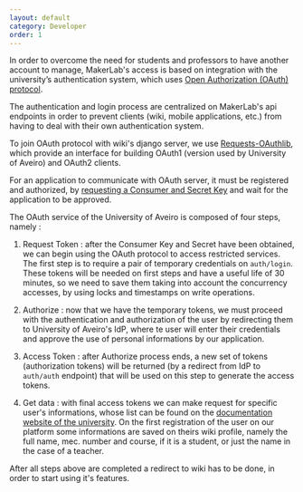 ```yaml
---
layout: default
category: Developer
order: 1
---
```


In order to overcome the need for students and professors to have another account to manage,
MakerLab's access is based on integration with the university’s authentication system,
which uses [Open Authorization (OAuth) protocol](https://tools.ietf.org/html/rfc5849).

The authentication and login process are centralized on MakerLab's api endpoints
in order to prevent clients (wiki, mobile applications, etc.) from having to deal
with their own authentication system.

To join OAuth protocol with wiki's django server, we use [Requests-OAuthlib](
http://requests-oauthlib.readthedocs.io/en/latest/index.html), which provide an
interface for building OAuth1 (version used by University of Aveiro) and OAuth2 clients.

For an application to communicate with OAuth server, it must be registered and authorized,
by [requesting a Consumer and Secret Key](http://identity.ua.pt/oauth/) and wait
for the application to be approved.

The OAuth service of the University of Aveiro is composed of four steps, namely :

1. Request Token : after the Consumer Key and Secret have been obtained, we can begin
using the OAuth protocol to access restricted services. The first step is to require
a pair of temporary credentials on `auth/login`. These tokens will be needed on
first steps and have a useful life of 30 minutes, so we need to save them taking
into account the concurrency accesses, by using locks and timestamps on write operations.

2. Authorize : now that we have the temporary tokens, we must proceed with the
authentication and authorization of the user by redirecting them to University
of Aveiro's IdP, where te user will enter their credentials and approve the use
of personal informations by our application.

3. Access Token : after Authorize process ends, a new set of tokens (authorization tokens)
will be returned (by a redirect from IdP to `auth/auth` endpoint) that will be used
on this step to generate the access tokens. 

4. Get data : with final access tokens we can make request for specific user's
informations, whose list can be found on the [documentation website of the university](
http://api.web.ua.pt/pt/services/universidade_de_aveiro/oauth#servicos_disponiveis).
On the first registration of the user on our platform some informations are saved
on theirs wiki profile, namely the full name, mec. number and course, if it is a student,
or just the name in the case of a teacher.

After all steps above are completed a redirect to wiki has to be done, in order to
start using it's features.
